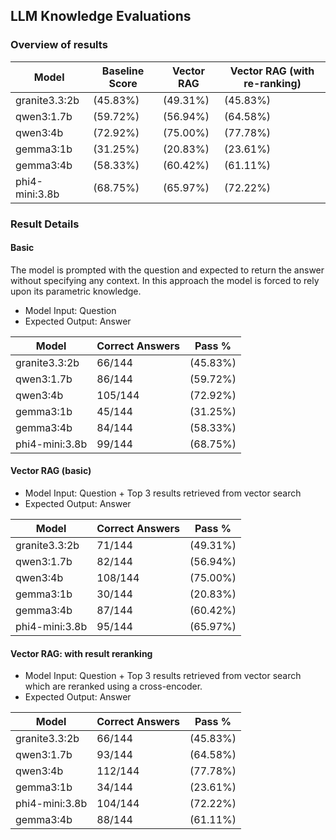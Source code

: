 ## LLM Knowledge Evaluations

### Overview of results

| Model       | Baseline Score | Vector RAG |Vector RAG (with re-ranking) |
|----------   |----------      |----------  |----------|
|granite3.3:2b|(45.83%)|(49.31%) |(45.83%)|
|qwen3:1.7b   |(59.72%)|(56.94%) |(64.58%)|
|qwen3:4b     |(72.92%)|(75.00%) |(77.78%)|
|gemma3:1b |(31.25%)|(20.83%) |(23.61%)|
|gemma3:4b |(58.33%)|(60.42%) |(61.11%)|
|phi4-mini:3.8b |(68.75%)|(65.97%) |(72.22%)|

### Result Details

#### Basic

The model is prompted with the question and expected to return the answer without specifying any context. In this approach the model is forced to rely upon its parametric knowledge.

- Model Input: Question
- Expected Output: Answer

| Model | Correct Answers | Pass % |
|----------|----------|----------|
|granite3.3:2b | 66/144 |(45.83%)|
|qwen3:1.7b | 86/144 |(59.72%)|
|qwen3:4b | 105/144 | (72.92%)|
|gemma3:1b | 45/144 |(31.25%)|
|gemma3:4b | 84/144 |(58.33%)|
|phi4-mini:3.8b | 99/144 |(68.75%)|

#### Vector RAG (basic)

- Model Input: Question + Top 3 results retrieved from vector search
- Expected Output: Answer

| Model | Correct Answers | Pass % |
|----------|----------|----------|
|granite3.3:2b | 71/144 | (49.31%)|
|qwen3:1.7b | 82/144 | (56.94%)|
|qwen3:4b | 108/144 | (75.00%)|
|gemma3:1b | 30/144 | (20.83%)|
|gemma3:4b | 87/144 | (60.42%)|
|phi4-mini:3.8b | 95/144 | (65.97%)|

#### Vector RAG: with result reranking

- Model Input: Question + Top 3 results retrieved from vector search which are reranked using a cross-encoder.
- Expected Output: Answer

| Model | Correct Answers | Pass % |
|----------|----------|----------|
|granite3.3:2b | 66/144 | (45.83%)|
|qwen3:1.7b | 93/144 | (64.58%)|
|qwen3:4b | 112/144 | (77.78%)|
|gemma3:1b | 34/144 | (23.61%)|
|phi4-mini:3.8b | 104/144 | (72.22%)|
|gemma3:4b | 88/144 | (61.11%)|
